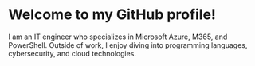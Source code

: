 # Welcome to my GitHub profile! 

I am an IT engineer who specializes in Microsoft Azure, M365, and PowerShell. Outside of work, I enjoy diving into programming languages, cybersecurity, and cloud technologies. 
